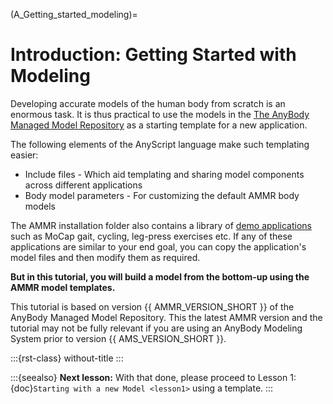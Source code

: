 (A_Getting_started_modeling)=
# Introduction: Getting Started with Modeling

Developing accurate models of the human body from scratch is an enormous task.
It is thus practical to use the models in the [The AnyBody Managed Model
Repository](https://anyscript.org/ammr-doc)
as a starting template for a new application.

The following elements of the AnyScript language make such templating easier:

- Include files - Which aid templating and sharing model components across different applications
- Body model parameters - For customizing the default AMMR body models

The AMMR installation folder also contains a library of [demo applications](https://anyscript.org/ammr-doc/auto_examples/index.html)
such as MoCap gait, cycling, leg-press exercises etc. If any of these applications are similar to your end goal, you can copy the
application's model files and then modify them as required.

**But in this tutorial, you will build a model from the bottom-up using the AMMR model templates.**

This tutorial is based on version {{ AMMR_VERSION_SHORT }} of the AnyBody Managed Model
Repository. This the latest AMMR version and the tutorial may not be fully relevant
if you are using an AnyBody Modeling System prior to version {{ AMS_VERSION_SHORT }}.

:::{rst-class} without-title
:::

:::{seealso}
**Next lesson:** With that done, please proceed to Lesson 1: {doc}`Starting with a new Model <lesson1>` using a template.
:::
